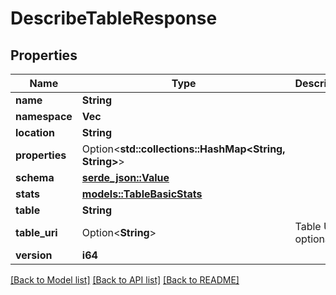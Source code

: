 # DescribeTableResponse

## Properties

Name | Type | Description | Notes
------------ | ------------- | ------------- | -------------
**name** | **String** |  | 
**namespace** | **Vec<String>** |  | 
**location** | **String** |  | 
**properties** | Option<**std::collections::HashMap<String, String>**> |  | [optional]
**schema** | [**serde_json::Value**](.md) |  | 
**stats** | [**models::TableBasicStats**](TableBasicStats.md) |  | 
**table** | **String** |  | 
**table_uri** | Option<**String**> | Table URI, optional | [optional]
**version** | **i64** |  | 

[[Back to Model list]](../README.md#documentation-for-models) [[Back to API list]](../README.md#documentation-for-api-endpoints) [[Back to README]](../README.md)


